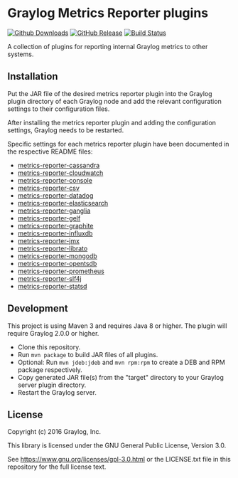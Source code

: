 # Graylog Metrics Reporter plugins

[![Github Downloads](https://img.shields.io/github/downloads/graylog-labs/graylog-plugin-metrics-reporter/total.svg)](https://github.com/graylog-labs/graylog-plugin-metrics-reporter/releases)
[![GitHub Release](https://img.shields.io/github/release/graylog-labs/graylog-plugin-metrics-reporter.svg)](https://github.com/graylog-labs/graylog-plugin-metrics-reporter/releases)
[![Build Status](https://travis-ci.org/graylog-labs/graylog-plugin-metrics-reporter.svg?branch=master)](https://travis-ci.org/graylog-labs/graylog-plugin-metrics-reporter)

A collection of plugins for reporting internal Graylog metrics to other systems.

## Installation

Put the JAR file of the desired metrics reporter plugin into the Graylog plugin directory of each Graylog node and add the relevant configuration settings to their configuration files.

After installing the metrics reporter plugin and adding the configuration settings, Graylog needs to be restarted.

Specific settings for each metrics reporter plugin have been documented in the respective README files:

* [metrics-reporter-cassandra](metrics-reporter-cassandra/README.md)
* [metrics-reporter-cloudwatch](metrics-reporter-cloudwatch/README.md)
* [metrics-reporter-console](metrics-reporter-console/README.md)
* [metrics-reporter-csv](metrics-reporter-csv/README.md)
* [metrics-reporter-datadog](metrics-reporter-datadog/README.md)
* [metrics-reporter-elasticsearch](metrics-reporter-elasticsearch/README.md)
* [metrics-reporter-ganglia](metrics-reporter-ganglia/README.md)
* [metrics-reporter-gelf](metrics-reporter-gelf/README.md)
* [metrics-reporter-graphite](metrics-reporter-graphite/README.md)
* [metrics-reporter-influxdb](metrics-reporter-influxdb/README.md)
* [metrics-reporter-jmx](metrics-reporter-jmx/README.md)
* [metrics-reporter-librato](metrics-reporter-librato/README.md)
* [metrics-reporter-mongodb](metrics-reporter-mongodb/README.md)
* [metrics-reporter-opentsdb](metrics-reporter-opentsdb/README.md)
* [metrics-reporter-prometheus](metrics-reporter-prometheus/README.md)
* [metrics-reporter-slf4j](metrics-reporter-slf4j/README.md)
* [metrics-reporter-statsd](metrics-reporter-statsd/README.md)



## Development

This project is using Maven 3 and requires Java 8 or higher. The plugin will require Graylog 2.0.0 or higher.

* Clone this repository.
* Run `mvn package` to build JAR files of all plugins.
* Optional: Run `mvn jdeb:jdeb` and `mvn rpm:rpm` to create a DEB and RPM package respectively.
* Copy generated JAR file(s) from the "target" directory to your Graylog server plugin directory.
* Restart the Graylog server.


## License

Copyright (c) 2016 Graylog, Inc.

This library is licensed under the GNU General Public License, Version 3.0.

See https://www.gnu.org/licenses/gpl-3.0.html or the LICENSE.txt file in this repository for the full license text.
